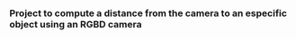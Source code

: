 <h3> Project to compute a distance from the camera to an especific object using an RGBD camera</h3>
